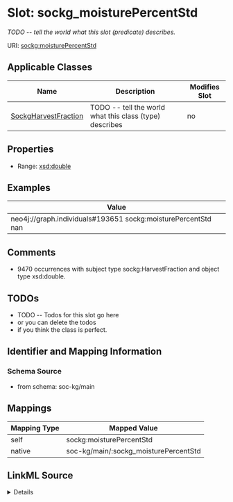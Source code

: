 

# Slot: sockg_moisturePercentStd


_TODO -- tell the world what this slot (predicate) describes._





URI: [sockg:moisturePercentStd](http://www.semanticweb.org/sockg/ontologies/2024/0/soil-carbon-ontology/moisturePercentStd)



<!-- no inheritance hierarchy -->





## Applicable Classes

| Name | Description | Modifies Slot |
| --- | --- | --- |
| [SockgHarvestFraction](../classes/SockgHarvestFraction.md) | TODO -- tell the world what this class (type) describes |  no  |







## Properties

* Range: [xsd:double](http://www.w3.org/2001/XMLSchema#double)






## Examples

| Value |
| --- |
| neo4j://graph.individuals#193651 sockg:moisturePercentStd nan |

## Comments

* 9470 occurrences with subject type sockg:HarvestFraction and object type xsd:double.

## TODOs

* TODO -- Todos for this slot go here
* or you can delete the todos
* if you think the class is perfect.

## Identifier and Mapping Information







### Schema Source


* from schema: soc-kg/main




## Mappings

| Mapping Type | Mapped Value |
| ---  | ---  |
| self | sockg:moisturePercentStd |
| native | soc-kg/main/:sockg_moisturePercentStd |




## LinkML Source

<details>
```yaml
name: sockg_moisturePercentStd
description: TODO -- tell the world what this slot (predicate) describes.
todos:
- TODO -- Todos for this slot go here
- or you can delete the todos
- if you think the class is perfect.
comments:
- 9470 occurrences with subject type sockg:HarvestFraction and object type xsd:double.
examples:
- value: neo4j://graph.individuals#193651 sockg:moisturePercentStd nan
from_schema: soc-kg/main
rank: 1000
slot_uri: sockg:moisturePercentStd
alias: sockg_moisturePercentStd
domain_of:
- sockg_HarvestFraction
range: double

```
</details>